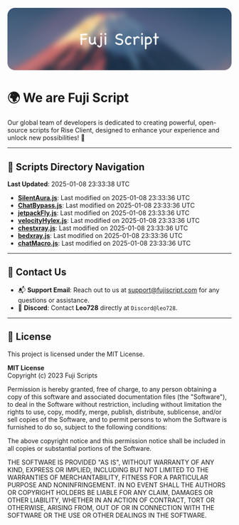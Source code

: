 ![Banner](.github/b.webp)

# 🌍 **We are Fuji Script**

Our global team of developers is dedicated to creating powerful, open-source scripts for Rise Client, designed to enhance your experience and unlock new possibilities! 🌟

---
<!-- SCRIPTS_NAVIGATION_START -->
## 📂 **Scripts Directory Navigation**

**Last Updated**: 2025-01-08 23:33:38 UTC

- **[SilentAura.js](scripts/SilentAura.js)**: Last modified on 2025-01-08 23:33:36 UTC
- **[ChatBypass.js](scripts/ChatBypass.js)**: Last modified on 2025-01-08 23:33:36 UTC
- **[jetpackFly.js](scripts/jetpackFly.js)**: Last modified on 2025-01-08 23:33:36 UTC
- **[velocityHylex.js](scripts/velocityHylex.js)**: Last modified on 2025-01-08 23:33:36 UTC
- **[chestxray.js](scripts/chestxray.js)**: Last modified on 2025-01-08 23:33:36 UTC
- **[bedxray.js](scripts/bedxray.js)**: Last modified on 2025-01-08 23:33:36 UTC
- **[chatMacro.js](scripts/chatMacro.js)**: Last modified on 2025-01-08 23:33:36 UTC

<!-- SCRIPTS_NAVIGATION_END -->

---

## 💬 **Contact Us**  
- 📬 **Support Email**: Reach out to us at [support@fujiscript.com](mailto:support@fujiscript.com) for any questions or assistance.  
- 💬 **Discord**: Contact **Leo728** directly at `Discord@leo728`.

---

## 📜 **License**

This project is licensed under the MIT License.  

**MIT License**  
Copyright (c) 2023 Fuji Scripts  

Permission is hereby granted, free of charge, to any person obtaining a copy of this software and associated documentation files (the "Software"), to deal in the Software without restriction, including without limitation the rights to use, copy, modify, merge, publish, distribute, sublicense, and/or sell copies of the Software, and to permit persons to whom the Software is furnished to do so, subject to the following conditions:  

The above copyright notice and this permission notice shall be included in all copies or substantial portions of the Software.  

THE SOFTWARE IS PROVIDED "AS IS", WITHOUT WARRANTY OF ANY KIND, EXPRESS OR IMPLIED, INCLUDING BUT NOT LIMITED TO THE WARRANTIES OF MERCHANTABILITY, FITNESS FOR A PARTICULAR PURPOSE AND NONINFRINGEMENT. IN NO EVENT SHALL THE AUTHORS OR COPYRIGHT HOLDERS BE LIABLE FOR ANY CLAIM, DAMAGES OR OTHER LIABILITY, WHETHER IN AN ACTION OF CONTRACT, TORT OR OTHERWISE, ARISING FROM, OUT OF OR IN CONNECTION WITH THE SOFTWARE OR THE USE OR OTHER DEALINGS IN THE SOFTWARE.  
